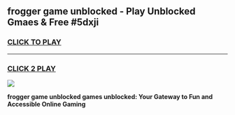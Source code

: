 
## frogger game unblocked - Play Unblocked Gmaes & Free #5dxji
<h3>
<a href="https://premium.freeplayer.one?title=frogger_game_unblocked&ref=01M">CLICK TO PLAY</a></h3>
<hr>

<h3>
<a href="https://premium.freeplayer.one?title=frogger_game_unblocked&ref=01M">CLICK 2 PLAY</a>
  
</h3>

<a href="https://premium.freeplayer.one?title=frogger_game_unblocked&ref=01M"><img src="https://clearcache.store/games.png"></a>


**frogger game unblocked games unblocked: Your Gateway to Fun and Accessible Online Gaming**
